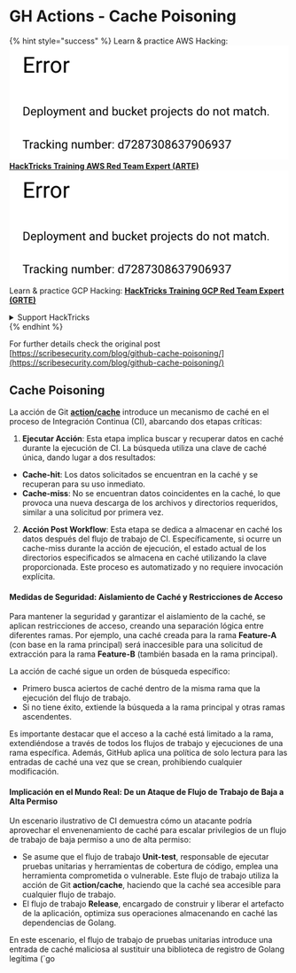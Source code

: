 # GH Actions - Cache Poisoning

{% hint style="success" %}
Learn & practice AWS Hacking:<img src="../../../.gitbook/assets/image (1) (1).png" alt="" data-size="line">[**HackTricks Training AWS Red Team Expert (ARTE)**](https://training.hacktricks.xyz/courses/arte)<img src="../../../.gitbook/assets/image (1) (1).png" alt="" data-size="line">\
Learn & practice GCP Hacking: <img src="../../../.gitbook/assets/image (2).png" alt="" data-size="line">[**HackTricks Training GCP Red Team Expert (GRTE)**<img src="../../../.gitbook/assets/image (2).png" alt="" data-size="line">](https://training.hacktricks.xyz/courses/grte)

<details>

<summary>Support HackTricks</summary>

* Check the [**subscription plans**](https://github.com/sponsors/carlospolop)!
* **Join the** 💬 [**Discord group**](https://discord.gg/hRep4RUj7f) or the [**telegram group**](https://t.me/peass) or **follow** us on **Twitter** 🐦 [**@hacktricks\_live**](https://twitter.com/hacktricks\_live)**.**
* **Share hacking tricks by submitting PRs to the** [**HackTricks**](https://github.com/carlospolop/hacktricks) and [**HackTricks Cloud**](https://github.com/carlospolop/hacktricks-cloud) github repos.

</details>
{% endhint %}

For further details check the original post [https://scribesecurity.com/blog/github-cache-poisoning/](https://scribesecurity.com/blog/github-cache-poisoning/)

## Cache Poisoning

La acción de Git [**action/cache**](https://github.com/actions/cache) introduce un mecanismo de caché en el proceso de Integración Continua (CI), abarcando dos etapas críticas:

1. **Ejecutar Acción**: Esta etapa implica buscar y recuperar datos en caché durante la ejecución de CI. La búsqueda utiliza una clave de caché única, dando lugar a dos resultados:
* **Cache-hit**: Los datos solicitados se encuentran en la caché y se recuperan para su uso inmediato.
* **Cache-miss**: No se encuentran datos coincidentes en la caché, lo que provoca una nueva descarga de los archivos y directorios requeridos, similar a una solicitud por primera vez.
2. **Acción Post Workflow**: Esta etapa se dedica a almacenar en caché los datos después del flujo de trabajo de CI. Específicamente, si ocurre un cache-miss durante la acción de ejecución, el estado actual de los directorios especificados se almacena en caché utilizando la clave proporcionada. Este proceso es automatizado y no requiere invocación explícita.

#### Medidas de Seguridad: Aislamiento de Caché y Restricciones de Acceso

Para mantener la seguridad y garantizar el aislamiento de la caché, se aplican restricciones de acceso, creando una separación lógica entre diferentes ramas. Por ejemplo, una caché creada para la rama **Feature-A** (con base en la rama principal) será inaccesible para una solicitud de extracción para la rama **Feature-B** (también basada en la rama principal).

La acción de caché sigue un orden de búsqueda específico:

* Primero busca aciertos de caché dentro de la misma rama que la ejecución del flujo de trabajo.
* Si no tiene éxito, extiende la búsqueda a la rama principal y otras ramas ascendentes.

Es importante destacar que el acceso a la caché está limitado a la rama, extendiéndose a través de todos los flujos de trabajo y ejecuciones de una rama específica. Además, GitHub aplica una política de solo lectura para las entradas de caché una vez que se crean, prohibiendo cualquier modificación.

#### Implicación en el Mundo Real: De un Ataque de Flujo de Trabajo de Baja a Alta Permiso

Un escenario ilustrativo de CI demuestra cómo un atacante podría aprovechar el envenenamiento de caché para escalar privilegios de un flujo de trabajo de baja permiso a uno de alta permiso:

* Se asume que el flujo de trabajo **Unit-test**, responsable de ejecutar pruebas unitarias y herramientas de cobertura de código, emplea una herramienta comprometida o vulnerable. Este flujo de trabajo utiliza la acción de Git **action/cache**, haciendo que la caché sea accesible para cualquier flujo de trabajo.
* El flujo de trabajo **Release**, encargado de construir y liberar el artefacto de la aplicación, optimiza sus operaciones almacenando en caché las dependencias de Golang.

En este escenario, el flujo de trabajo de pruebas unitarias introduce una entrada de caché maliciosa al sustituir una biblioteca de registro de Golang legítima (\`go
